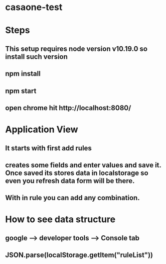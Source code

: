 # casaone-test

# Steps
## This setup requires node version v10.19.0 so install such version
## npm install
## npm start
## open chrome hit http://localhost:8080/

# Application View

## It starts with first add rules
## creates some fields and enter values and save it. Once saved its stores data in localstorage so even you refresh data form will be there.
## With in rule you can add any combination.

# How to see data structure

## google --> developer tools --> Console tab
## JSON.parse(localStorage.getItem("ruleList"))
